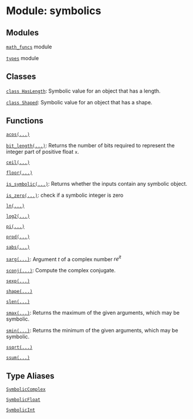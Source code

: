 # Module: symbolics






## Modules

[`math_funcs`](../qualtran/symbolics/math_funcs.md) module

[`types`](../qualtran/symbolics/types.md) module

## Classes

[`class HasLength`](../qualtran/symbolics/HasLength.md): Symbolic value for an object that has a length.

[`class Shaped`](../qualtran/symbolics/Shaped.md): Symbolic value for an object that has a shape.

## Functions

[`acos(...)`](../qualtran/symbolics/acos.md)

[`bit_length(...)`](../qualtran/symbolics/bit_length.md): Returns the number of bits required to represent the integer part of positive float `x`.

[`ceil(...)`](../qualtran/symbolics/ceil.md)

[`floor(...)`](../qualtran/symbolics/floor.md)

[`is_symbolic(...)`](../qualtran/symbolics/is_symbolic.md): Returns whether the inputs contain any symbolic object.

[`is_zero(...)`](../qualtran/symbolics/is_zero.md): check if a symbolic integer is zero

[`ln(...)`](../qualtran/symbolics/ln.md)

[`log2(...)`](../qualtran/symbolics/log2.md)

[`pi(...)`](../qualtran/symbolics/pi.md)

[`prod(...)`](../qualtran/symbolics/prod.md)

[`sabs(...)`](../qualtran/symbolics/sabs.md)

[`sarg(...)`](../qualtran/symbolics/sarg.md): Argument $t$ of a complex number $r e^{i t}$

[`sconj(...)`](../qualtran/symbolics/sconj.md): Compute the complex conjugate.

[`sexp(...)`](../qualtran/symbolics/sexp.md)

[`shape(...)`](../qualtran/symbolics/shape.md)

[`slen(...)`](../qualtran/symbolics/slen.md)

[`smax(...)`](../qualtran/symbolics/smax.md): Returns the maximum of the given arguments, which may be symbolic.

[`smin(...)`](../qualtran/symbolics/smin.md): Returns the minimum of the given arguments, which may be symbolic.

[`ssqrt(...)`](../qualtran/symbolics/ssqrt.md)

[`ssum(...)`](../qualtran/symbolics/ssum.md)

## Type Aliases

[`SymbolicComplex`](../qualtran/symbolics/SymbolicComplex.md)

[`SymbolicFloat`](../qualtran/symbolics/SymbolicFloat.md)

[`SymbolicInt`](../qualtran/symbolics/SymbolicInt.md)

